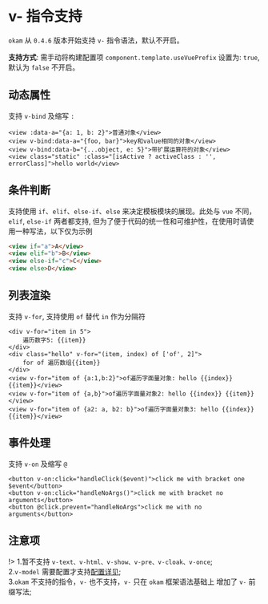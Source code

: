 # v- 指令支持

`okam` 从 `0.4.6` 版本开始支持 `v-` 指令语法，默认不开启。

**支持方式**: 需手动将构建配置项 `component.template.useVuePrefix` 设置为: `true`, 默认为 `false` 不开启。

## 动态属性
支持 `v-bind` 及缩写 `:`

```
<view :data-a="{a: 1, b: 2}">普通对象</view>
<view v-bind:data-a="{foo, bar}">key和value相同的对象</view>
<view v-bind:data-b="{...object, e: 5}">带扩展运算符的对象</view>
<view class="static" :class="[isActive ? activeClass : '', errorClass]">hello world</view>
```

## 条件判断

支持使用 `if`、`elif`、`else-if`、`else` 来决定模板模块的展现。此处与 `vue` 不同，`elif`, `else-if` 两者都支持,
但为了便于代码的统一性和可维护性，在使用时请使用一种写法，以下仅为示例

```html
<view if="a">A</view>
<view elif="b">B</view>
<view else-if="c">C</view>
<view else>D</view>
```

## 列表渲染

支持 `v-for`, 支持使用 `of` 替代 `in` 作为分隔符

```
<div v-for="item in 5">
    遍历数字5: {{item}}
</div>
<div class="hello" v-for="(item, index) of ['of', 2]">
    for of 遍历数组{{item}}
</div>
<view v-for="item of {a:1,b:2}">of遍历字面量对象: hello {{index}} {{item}}</view>
<view v-for="item of {a,b}">of遍历字面量对象2: hello {{index}} {{item}}</view>
<view v-for="item of {a2: a, b2: b}">of遍历字面量对象3: hello {{index}} {{item}}</view>
```

## 事件处理

支持 `v-on` 及缩写 `@`

```
<button v-on:click="handleClick($event)">click me with bracket one $event</button>
<button v-on:click="handleNoArgs()">click me with bracket no arguments</button>
<button @click.prevent="handleNoArgs">click me with no arguments</button>
```

## 注意项
!>  1.暂不支持 `v-text、v-html、v-show、v-pre、v-cloak、v-once`;<br>
    2.`v-model` 需要配置才支持[配置详见](template/v-model.md);<br>
    3.`okam` 不支持的指令，`v-` 也不支持，`v-` 只在 `okam` 框架语法基础上 增加了 `v-` 前缀写法;
